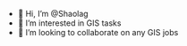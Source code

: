 - 👋 Hi, I’m @Shaolag
- 👀 I’m interested in GIS tasks
- 💞️ I’m looking to collaborate on any GIS jobs
<!---
Shaolag/Shaolag is a ✨ special ✨ repository because its `README.md` (this file) appears on your GitHub profile.
You can click the Preview link to take a look at your changes.
--->
